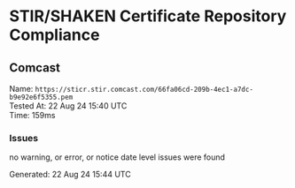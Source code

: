 # STIR/SHAKEN Certificate Repository Compliance

## Comcast

Name: `https://sticr.stir.comcast.com/66fa06cd-209b-4ec1-a7dc-b9e92e6f5355.pem`\
Tested At: 22 Aug 24 15:40 UTC\
Time: 159ms

### Issues

no warning, or error, or notice date level issues were found

Generated: 22 Aug 24 15:44 UTC